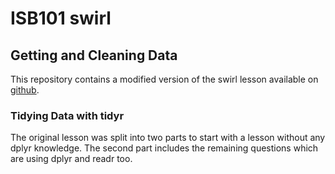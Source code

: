 ISB101 swirl
================

Getting and Cleaning Data
-------------------------

This repository contains a modified version of the swirl lesson available on [github](https://github.com/swirldev/swirl_courses).

### Tidying Data with tidyr

The original lesson was split into two parts to start with a lesson without any dplyr knowledge. The second part includes the remaining questions which are using dplyr and readr too.
